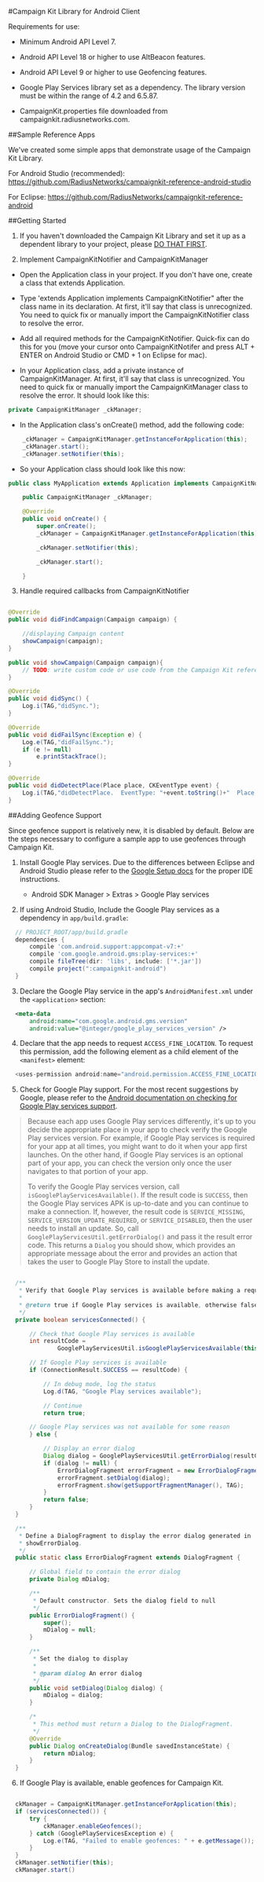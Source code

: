#Campaign Kit Library for Android Client

Requirements for use: 

* Minimum Android API Level 7.

* Android API Level 18 or higher to use AltBeacon features.

* Android API Level 9 or higher to use Geofencing features.

* Google Play Services library set as a dependency. The library version must be within the range of 4.2 and 6.5.87.

* CampaignKit.properties file downloaded from campaignkit.radiusnetworks.com.




##Sample Reference Apps

We've created some simple apps that demonstrate usage of the Campaign Kit Library.

For Android Studio (recommended):
https://github.com/RadiusNetworks/campaignkit-reference-android-studio

For Eclipse:
https://github.com/RadiusNetworks/campaignkit-reference-android




##Getting Started


1) If you haven't downloaded the Campaign Kit Library and set it up as a dependent library to your project, please [DO THAT FIRST](https://github.com/RadiusNetworks/campaignkit-documentation/blob/master/docs/android/download.md).


2) Implement CampaignKitNotifier and CampaignKitManager

 * Open the Application class in your project. If you don't have one, create a class that extends Application.

 * Type 'extends Application implements CampaignKitNotifier" after the class name in its declaration. At first, it'll say that class is unrecognized. You need to quick fix or manually import the CampaignKitNotifier class to resolve the error.

 * Add all required methods for the CampaignKitNotifier. Quick-fix can do this for you (move your cursor onto CampaignKitNotifer and press ALT + ENTER on Android Studio or CMD + 1 on Eclipse for mac).

 * In your Application class, add a private instance of CampaignKitManager. At first, it'll say that class is unrecognized. You need to quick fix or manually import the CampaignKitManager class to resolve the error. It should look like this:

```java
private CampaignKitManager _ckManager;
```

 * In the Application class's onCreate() method, add the following code:

```java 
    _ckManager = CampaignKitManager.getInstanceForApplication(this);
    _ckManager.start();
    _ckManager.setNotifier(this);
```
 * So your Application class should look like this now:
```java
public class MyApplication extends Application implements CampaignKitNotifier {

    public CampaignKitManager _ckManager;

    @Override
    public void onCreate() {
        super.onCreate();
        _ckManager = CampaignKitManager.getInstanceForApplication(this);

        _ckManager.setNotifier(this);

        _ckManager.start();

    }
```

3) Handle required callbacks from CampaignKitNotifier

```java

@Override
public void didFindCampaign(Campaign campaign) {

    //displaying Campaign content
    showCampaign(campaign);
}

public void showCampaign(Campaign campaign){
    // TODO: write custom code or use code from the Campaign Kit reference app
}

@Override
public void didSync() {
    Log.i(TAG,"didSync.");
}

@Override
public void didFailSync(Exception e) {
    Log.e(TAG,"didFailSync.");
    if (e != null)
        e.printStackTrace();
}

@Override
public void didDetectPlace(Place place, CKEventType event) {
    Log.i(TAG,"didDetectPlace.  EventType: "+event.toString()+"  Place: "+place.toString());
}
```




##Adding Geofence Support

Since geofence support is relatively new, it is disabled by default. Below are
the steps necessary to configure a sample app to use geofences through
Campaign Kit.

1) Install Google Play services. Due to the differences between Eclipse and
   Android Studio please refer to the [Google Setup docs](https://developer.android.com/google/play-services/setup.html)
   for the proper IDE instructions.


   - Android SDK Manager > Extras > Google Play services

2) If using Android Studio, Include the Google Play services as a dependency in `app/build.gradle`:

```groovy
  // PROJECT_ROOT/app/build.gradle
  dependencies {
      compile 'com.android.support:appcompat-v7:+'
      compile 'com.google.android.gms:play-services:+'
      compile fileTree(dir: 'libs', include: ['*.jar'])
      compile project(":campaignkit-android")
  }
```

3) Declare the Google Play service in the app's `AndroidManifest.xml` under the
   `<application>` section:

```xml
  <meta-data
      android:name="com.google.android.gms.version"
      android:value="@integer/google_play_services_version" />
```

4) Declare that the app needs to request `ACCESS_FINE_LOCATION`. To request
   this permission, add the following element as a child element of the
   `<manifest>` element:

```groovy
  <uses-permission android:name="android.permission.ACCESS_FINE_LOCATION"/>
```

5) Check for Google Play support. For the most recent suggestions by Google,
   please refer to the [Android documentation on checking for Google Play
   services support](https://developer.android.com/google/play-services/setup.html#ensure).

  > Because each app uses Google Play services differently, it's up to you
  > decide the appropriate place in your app to check verify the Google Play
  > services version. For example, if Google Play services is required for your
  > app at all times, you might want to do it when your app first launches. On
  > the other hand, if Google Play services is an optional part of your app,
  > you can check the version only once the user navigates to that portion of
  > your app.
  >
  > To verify the Google Play services version, call
  > `isGooglePlayServicesAvailable()`. If the result code is `SUCCESS`, then
  > the Google Play services APK is up-to-date and you can continue to make a
  > connection. If, however, the result code is `SERVICE_MISSING`,
  > `SERVICE_VERSION_UPDATE_REQUIRED`, or `SERVICE_DISABLED`, then the user
  > needs to install an update. So, call
  > `GooglePlayServicesUtil.getErrorDialog()` and pass it the result error
  > code. This returns a `Dialog` you should show, which provides an
  > appropriate message about the error and provides an action that takes the
  > user to Google Play Store to install the update.


```java

  /**
   * Verify that Google Play services is available before making a request.
   *
   * @return true if Google Play services is available, otherwise false
   */
  private boolean servicesConnected() {

      // Check that Google Play services is available
      int resultCode =
              GooglePlayServicesUtil.isGooglePlayServicesAvailable(this);

      // If Google Play services is available
      if (ConnectionResult.SUCCESS == resultCode) {

          // In debug mode, log the status
          Log.d(TAG, "Google Play services available");

          // Continue
          return true;

      // Google Play services was not available for some reason
      } else {

          // Display an error dialog
          Dialog dialog = GooglePlayServicesUtil.getErrorDialog(resultCode, this, 0);
          if (dialog != null) {
              ErrorDialogFragment errorFragment = new ErrorDialogFragment();
              errorFragment.setDialog(dialog);
              errorFragment.show(getSupportFragmentManager(), TAG);
          }
          return false;
      }
  }

  /**
   * Define a DialogFragment to display the error dialog generated in
   * showErrorDialog.
   */
  public static class ErrorDialogFragment extends DialogFragment {

      // Global field to contain the error dialog
      private Dialog mDialog;

      /**
       * Default constructor. Sets the dialog field to null
       */
      public ErrorDialogFragment() {
          super();
          mDialog = null;
      }

      /**
       * Set the dialog to display
       *
       * @param dialog An error dialog
       */
      public void setDialog(Dialog dialog) {
          mDialog = dialog;
      }

      /*
       * This method must return a Dialog to the DialogFragment.
       */
      @Override
      public Dialog onCreateDialog(Bundle savedInstanceState) {
          return mDialog;
      }
  }

```

6) If Google Play is available, enable geofences for Campaign Kit.

```java

  ckManager = CampaignKitManager.getInstanceForApplication(this);
  if (servicesConnected()) {
      try {
          ckManager.enableGeofences();
      } catch (GooglePlayServicesException e) {
          Log.e(TAG, "Failed to enable geofences: " + e.getMessage());
      }
  }
  ckManager.setNotifier(this);
  ckManager.start()

```

